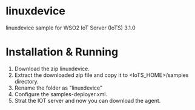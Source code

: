 # linuxdevice
linuxdevice sample for WSO2 IoT Server (IoTS) 3.1.0

Installation & Running
==================================

1. Download the zip linuxdevice.
2. Extract the downloaded zip file and copy it to <IoTS_HOME>/samples directory.
3. Rename the folder as "linuxdevice"
4. Configure the samples-deployer.xml.
5. Strat the IOT server and now you can download the agent.
